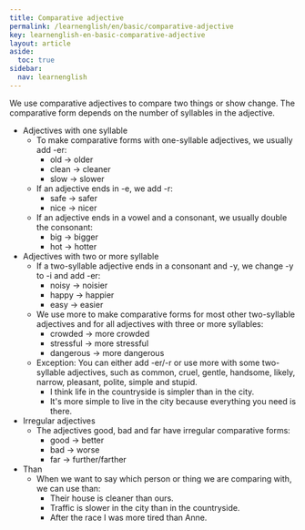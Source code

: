 ```yaml
---
title: Comparative adjective
permalink: /learnenglish/en/basic/comparative-adjective
key: learnenglish-en-basic-comparative-adjective
layout: article
aside:
  toc: true
sidebar:
  nav: learnenglish
---
```

<!-- SECTION #5 -->
We use comparative adjectives to compare two things or show change. The comparative form depends on the number of syllables in the adjective.
- Adjectives with one syllable
	- To make comparative forms with one-syllable adjectives, we usually add -er:
		- old → older
		- clean → cleaner
		- slow → slower
	- If an adjective ends in -e, we add -r:
		- safe → safer
		- nice → nicer
	- If an adjective ends in a vowel and a consonant, we usually double the consonant:
		- big → bigger
		- hot → hotter
- Adjectives with two or more syllable
	- If a two-syllable adjective ends in a consonant and -y, we change -y to -i and add -er:
		- noisy → noisier
		- happy → happier
		- easy → easier
	- We use more to make comparative forms for most other two-syllable adjectives and for all adjectives with three or more syllables:
		- crowded → more crowded
		- stressful → more stressful
		- dangerous → more dangerous
	- Exception: You can either add -er/-r or use more with some two-syllable adjectives, such as common, cruel, gentle, handsome, likely, narrow, pleasant, polite, simple and stupid.
		- I think life in the countryside is simpler than in the city.
		- It's more simple to live in the city because everything you need is there.
- Irregular adjectives
	- The adjectives good, bad and far have irregular comparative forms:
		- good → better
		- bad → worse
		- far → further/farther
- Than
	- When we want to say which person or thing we are comparing with, we can use than:
		- Their house is cleaner than ours.
		- Traffic is slower in the city than in the countryside.
		- After the race I was more tired than Anne.